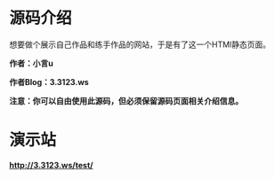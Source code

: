 # 源码介绍

想要做个展示自己作品和练手作品的网站，于是有了这一个HTMl静态页面。

**作者：小言u**

**作者Blog：3.3123.ws**

**注意：你可以自由使用此源码，但必须保留源码页面相关介绍信息。**

# 演示站

**http://3.3123.ws/test/**
